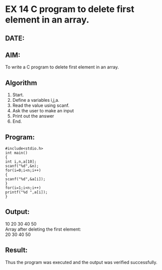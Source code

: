 # EX 14 C program to delete first element in an array.
## DATE:
## AIM:
To write a C program to delete first element in an array.

## Algorithm
1. Start. 
2. Define a variables i,j,a. 
3. Read the value using scanf. 
4. Ask the user to make an input 
5. Print out the answer 
6. End. 

## Program:
```
#include<stdio.h> 
int main() 
{ 
int i,n,a[10]; 
scanf("%d",&n); 
for(i=0;i<n;i++) 
{ 
scanf("%d",&a[i]); 
} 
for(i=1;i<n;i++) 
printf("%d ",a[i]); 
} 
```

## Output:

10 20 30 40 50\
Array after deleting the first element:\
20 30 40 50

## Result:
Thus the program was executed and the output was verified successfully.
